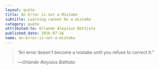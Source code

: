 ```yaml
---
layout: quote
title: An Error is not a Mistake
subtitle: Learning cannot be a mistake
category: quote
attributed-to: Orlando Aloysius Battista
published_date: 2016-07-16
name: an-error-is-not-a-mistake
---
```

> “An error doesn't become a mistake until you refuse to correct it.”
>
> &mdash;<cite>Orlando Aloysius Battista</cite>


